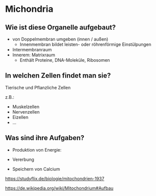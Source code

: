 # Michondria

## Wie ist diese Organelle aufgebaut?

- von Doppelmembran umgeben (innen / außen)
    - Innenmembran bildet leisten- oder röhrenförmige Einstülpungen
- Intermembranraum
- Innerem: Matrixraum
    - Enthält Proteine, DNA-Moleküle, Ribosomen


## In welchen Zellen findet man sie?

Tierische und Pflanzliche Zellen

z.B.: 

- Muskelzellen
- Nervenzellen
- Eizellen
- ...

## Was sind ihre Aufgaben?

-  Produktion von Energie:

- Vererbung

- Speichern von Calcium


https://studyflix.de/biologie/mitochondrien-1937

https://de.wikipedia.org/wiki/Mitochondrium#Aufbau